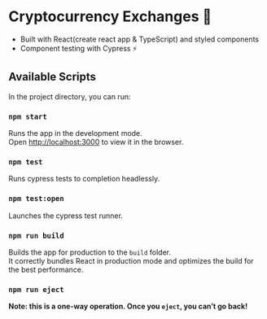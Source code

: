 # Cryptocurrency Exchanges 🚀

- Built with React(create react app & TypeScript) and styled components
- Component testing with Cypress ⚡️
## Available Scripts

In the project directory, you can run:

### `npm start`

Runs the app in the development mode.\
Open [http://localhost:3000](http://localhost:3000) to view it in the browser.

### `npm test`

Runs cypress tests to completion headlessly.

### `npm test:open`

Launches the cypress test runner.
### `npm run build`

Builds the app for production to the `build` folder.\
It correctly bundles React in production mode and optimizes the build for the best performance.

### `npm run eject`

**Note: this is a one-way operation. Once you `eject`, you can’t go back!**